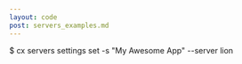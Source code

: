 ```yaml
---
layout: code
post: servers_examples.md
---
```



$ cx servers settings set -s "My Awesome App" --server lion
